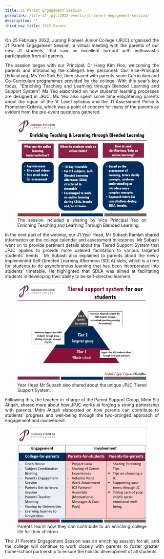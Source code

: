 ```yaml
---
title: J1 Parent Engagement Session
permalink: /life-at-jpjc/2022-events/j1-parent-engagement-session/
description: ""
third_nav_title: 2022 Events
---
```

<div align=justify>
	
<p>
On 25 February 2022, Jurong Pioneer Junior College (JPJC) organised the J1 Parent Engagement Session, a virtual meeting with the parents of our new J1 students, that saw an excellent turnout with enthusiastic participation from all parents.</p>

<p>
The session began with our Principal, Dr Hang Kim Hoo, welcoming the parents and introducing the college’s key personnel. Our Vice-Principal (Education), Ms Yeo Siok Ee, then shared with parents some Curriculum and Co-Curriculum programmes provided by the college. With this year’s key focus, "Enriching Teaching and Learning through Blended Learning and Support System”, Ms Yeo elaborated on how students’ learning processes are designed in JPJC. Ms Yeo also spent some time enlightening parents about the rigour of the ‘A’ Level syllabus and the J1 Assessment Policy & Promotion Criteria, which was a point of concern for many of the parents as evident from the pre-event questions gathered.</p>


<figure>
<img src="/images/j1%20parent%20session%201.jpeg">
<figcaption>The session included a sharing by Vice Principal Yeo on Enriching Teaching and Learning Through Blended Learning.</figcaption>
</figure>

<p>
In the next part of the webinar, our J1 Year Head, Mr Subash Ramiah shared information on the college calendar and assessment milestones. Mr Subash went on to provide pertinent details about the Tiered Support System that JPJC applies to provide more catered facilitation to various targeted students’ needs.  Mr Subash also explained to parents about the newly implemented Self-Directed Learning Afternoon (SDLA) slots, which is a time for students to do asynchronous learning that has been incorporated into students’ timetable. He highlighted that SDLA was aimed at facilitating students in developing their ability to be self-directed learners.</p>

<figure>
<img src="/images/j1%20parent%20session%202.jpeg">
<figcaption>Year Head Mr Subash also shared about the unique JPJC Tiered Support System.</figcaption>
</figure>

<p>
Following this, the teacher-in-charge of the Parent Support Group, Mdm Siti Atiqah, shared more about how JPJC works at forging a strong partnership with parents. Mdm Atiqah elaborated on how parents can contribute to students’ progress and well-being through the two-pronged approach of engagement and involvement.</p>

<figure>
<img src="/images/j1%20parent%20session%203.jpeg">
<figcaption>Parents learnt how they can contribute to an enriching college life for their children.</figcaption>
</figure>

<p>
The J1 Parents Engagement Session was an enriching session for all, and the college will continue to work closely with parents to foster greater home-school partnership to ensure the holistic development of all students.</p>